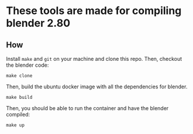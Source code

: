 # These tools are made for compiling blender 2.80

## How

Install `make` and `git` on your machine and clone this repo.
Then, checkout the blender code:
```
make clone
```

Then, build the ubuntu docker image with all the dependencies for blender.
```
make build
```

Then, you should be able to run the container and have the blender compiled:
```
make up
```

